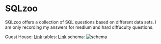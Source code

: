 # SQLzoo

SQLzoo offers a collection of SQL questions based on different data sets. I am only recording my answers for medium and hard diffuculty questions.

Guest House: [Link](guest_house_script.sql)
	tables: [Link](guest_house_create_tables.sql)
	schema: ![schema](http://sqlzoo.net/w/images/8/83/Hotel.png)